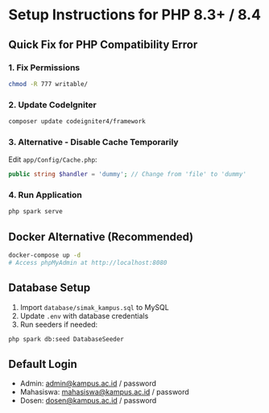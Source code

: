 # Setup Instructions for PHP 8.3+ / 8.4

## Quick Fix for PHP Compatibility Error

### 1. Fix Permissions
```bash
chmod -R 777 writable/
```

### 2. Update CodeIgniter
```bash
composer update codeigniter4/framework
```

### 3. Alternative - Disable Cache Temporarily
Edit `app/Config/Cache.php`:
```php
public string $handler = 'dummy'; // Change from 'file' to 'dummy'
```

### 4. Run Application
```bash
php spark serve
```

## Docker Alternative (Recommended)
```bash
docker-compose up -d
# Access phpMyAdmin at http://localhost:8080
```

## Database Setup
1. Import `database/simak_kampus.sql` to MySQL
2. Update `.env` with database credentials
3. Run seeders if needed:
```bash
php spark db:seed DatabaseSeeder
```

## Default Login
- Admin: admin@kampus.ac.id / password
- Mahasiswa: mahasiswa@kampus.ac.id / password  
- Dosen: dosen@kampus.ac.id / password